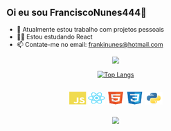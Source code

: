  ## Oi eu sou FranciscoNunes444👋

- 🔭 Atualmente estou trabalho com projetos pessoais 
- 👨‍💻 Estou estudando React 
- 📫 Contate-me no email: frankinunes@hotmail.com  

<div align="center">
  <a href="https://github.com/FranciscoNunes444">
  <img height="180em" src="https://github-readme-stats.vercel.app/api?username=FranciscoNunes444&show_icons=true&theme=dark&include_all_commits=true&count_private=true"/>
  <div align ="center"[![Top Langs](https://github-readme-stats.vercel.app/api/top-langs/?username=anuraghazra)](https://github.com/anuraghazra/github-readme-stats)</div>
  
[![Top Langs](https://github-readme-stats.vercel.app/api/top-langs/?username=FranciscoNunes444&layout=compact)](https://github.com/FranciscoNunes444/github-readme-stats)

</div>
<div style="display: inline_block"><br>
  <img align="center" alt="Js" height="30" width="40" src="https://raw.githubusercontent.com/devicons/devicon/master/icons/javascript/javascript-plain.svg">
  <img align="center" alt="React" height="30" width="40" src="https://raw.githubusercontent.com/devicons/devicon/master/icons/react/react-original.svg">
  <img align="center" alt="HTML" height="30" width="40" src="https://raw.githubusercontent.com/devicons/devicon/master/icons/html5/html5-original.svg">
  <img align="center" alt="CSS" height="30" width="40" src="https://raw.githubusercontent.com/devicons/devicon/master/icons/css3/css3-original.svg">
  <img align="center" alt="Python" height="30" width="40" src="https://raw.githubusercontent.com/devicons/devicon/master/icons/python/python-original.svg">
  
</div>

 ##
 
<div>
    <a href="https://www.linkedin.com/in/francisco-nunes-836157216" target="_blank"><img src="https://img.shields.io/badge/-LinkedIn-%230077B5?style=for-the-badge&logo=linkedin&logoColor=white" target="_blank"></a> 
</div>


